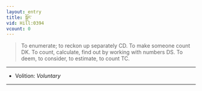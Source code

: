 ```yaml
---
layout: entry
title: སྒྲོང་
vid: Hill:0394
vcount: 0
---
```

> To enumerate; to reckon up separately CD\. To make someone count DK\. To count, calculate, find out by working with numbers DS\. To deem, to consider, to estimate, to count TC\.

---
* Volition: _Voluntary_

---

